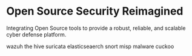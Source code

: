 # Open Source Security Reimagined
Integrating Open Source tools to provide a robust, reliable, and scalable cyber defense platform.


wazuh
the hive
suricata
elasticseaerch
snort
misp malware
cuckoo

